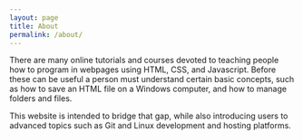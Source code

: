 ```yaml
---
layout: page
title: About
permalink: /about/
---
```


There are many online tutorials and courses devoted to teaching people how to program in webpages using HTML, CSS,
and Javascript. Before these can be useful a person must understand certain basic concepts, such as how to save an HTML file on a Windows computer, and how to manage folders and files.

This website is intended to bridge that gap, while also introducing users to advanced topics such as Git and Linux development and hosting platforms.
